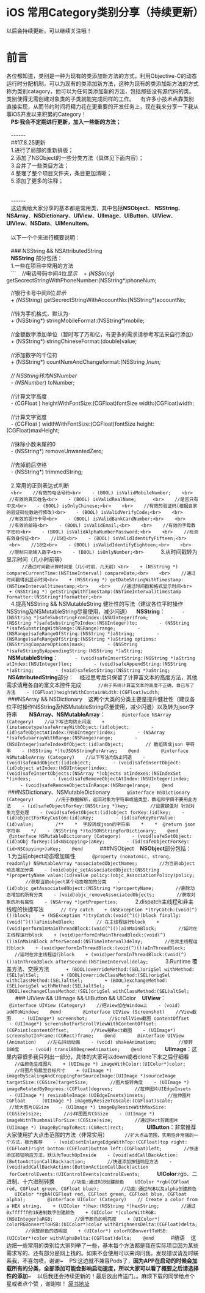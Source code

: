 # iOS 常用Category类别分享（持续更新）

以后会持续更新，可以继续关注哦！

# 前言
各位都知道，类别是一种为现有的类添加新方法的方式，利用Objective-C的动态运行时分配机制，可以为现有的类添加新方法，这种为现有的类添加新方法的方式称为类别catagory，他可以为任何类添加新的方法，包括那些没有源代码的类。类别使得无需创建对象类的子类就能完成同样的工作。
   有许多小技术点靠类别直接实现，从而节约时间将精力花在更重要的开发任务上，现在我来分享一下我从事iOS开发以来积累的Category！<br>
   **PS:我会不定期进行更新，加入一些新的方法；**<br>
   <br>
   ------<br>
   ##17.8.25更新<br>
   1.进行了局部的重新排版；<br>
   2.添加了NSObject的一些分类方法（具体见下面内容）；<br>
   3.合并了一些类目方法；<br>
   4.整理了整个项目文件夹，条目更加清晰；<br>
   5.添加了更多的注释；<br>
   <br>
   <br>
   ------<br>
   这边我给大家分享的基本都是常用类，其中包括**NSObject**、 **NSString**、 **NSArray**、**NSDictionary**、**UIView**、**UIImage**、**UIButton**、**UIView**、**UIView**、**NSData**、**UIMenuItem**。<br>
   <br>
   以下一个个来进行概要说明：<br>
   <br>
   ### NSString && NSAttributedString<br>
   **NSString** 部分包括：<br>
   1.一些在项目中常用的方法<br>
   ```
   //电话号码中间4位*显示
   + (NSString*) getSecrectStringWithPhoneNumber:(NSString*)phoneNum;

   //银行卡号中间8位*显示<br>
   + (NSString*) getSecrectStringWithAccountNo:(NSString*)accountNo;<br>
   <br>
   //转为手机格式，默认为-<br>
   + (NSString*) stringMobileFormat:(NSString*)mobile;<br>
   <br>
   //金额数字添加单位（暂时写了万和亿，有更多的需求请参考写法来自行添加）<br>
   + (NSString*) stringChineseFormat:(double)value;<br>
   <br>
   //添加数字的千位符<br>
   + (NSString*) countNumAndChangeformat:(NSString *)num;<br>
   <br>
   // NSString转为NSNumber<br>
   - (NSNumber*) toNumber;<br>
   <br>
   //计算文字高度<br>
   - (CGFloat  ) heightWithFontSize:(CGFloat)fontSize width:(CGFloat)width;<br>
   <br>
   //计算文字宽度<br>
   - (CGFloat  ) widthWithFontSize:(CGFloat)fontSize height:(CGFloat)maxHeight;<br>
   <br>
   //抹除小数末尾的0<br>
   - (NSString*) removeUnwantedZero;<br>
   <br>
   //去掉前后空格<br>
   - (NSString*) trimmedString;<br>
<br>
   2.常用的正则表达式判断<br>
   ```<br>
   //有效的电话号码<br>
   - (BOOL) isValidMobileNumber;
   <br>
   //有效的真实姓名<br>
   - (BOOL) isValidRealName;  
   <br>
   //是否只有中文<br>
   - (BOOL) isOnlyChinese;<br>
   <br>
   //有效的验证码(根据自家的验证码位数进行修改)<br>
   - (BOOL) isValidVerifyCode;<br>
   <br>
   //有效的银行卡号<br>
   - (BOOL) isValidBankCardNumber;<br>
   <br>
   //有效的邮箱<br>
   - (BOOL) isValidEmail;<br>
   <br>
   //有效的字母数字密码<br>
   - (BOOL) isValidAlphaNumberPassword;<br>
   <br>
   //检测有效身份证<br>
   //15位<br>
   - (BOOL) isValidIdentifyFifteen;<br>
   <br>
   //18位<br>
   - (BOOL) isValidIdentifyEighteen;<br>
   <br>
   //限制只能输入数字<br>
   - (BOOL) isOnlyNumber;<br>
   ```
   3.从时间戳转为显示时间（几小时前等）<br>
   ```
   //通过时间戳计算时间差（几小时前、几天前）<br>
   + (NSString *) compareCurrentTime:(NSTimeInterval) compareDate;<br>
   <br>
   //通过时间戳得出显示时间<br>
   + (NSString *) getDateStringWithTimestamp:(NSTimeInterval)timestamp;<br>
   <br>
   //通过时间戳和格式显示时间<br>
   + (NSString *) getStringWithTimestamp:(NSTimeInterval)timestamp formatter:(NSString*)formatter;<br>
   ```<br>
   4.提高NSString && NSMutableString 健壮性的写法（建议各位平时操作NSString及NSMutableString尽量使用，减少闪退）
   **NSString**：
   ```
   - (NSString *)safeSubstringFromIndex:(NSUInteger)from;
   
   - (NSString *)safeSubstringToIndex:(NSUInteger)to;
   
   - (NSString *)safeSubstringWithRange:(NSRange)range;
   
   - (NSRange)safeRangeOfString:(NSString *)aString;
   
   - (NSRange)safeRangeOfString:(NSString *)aString options:(NSStringCompareOptions)mask;
   
   - (NSString *)safeStringByAppendingString:(NSString *)aString;
   ```
   **NSMutableString**：
   ```
   - (void)safeInsertString:(NSString *)aString atIndex:(NSUInteger)loc;
   
   - (void)safeAppendString:(NSString *)aString;
   
   - (void)safeSetString:(NSString *)aString;
   ```
   **NSAttributedString**部分：
   经过思考后只保留了计算富文本的高度方法，其他需求请用各自的富文本控件完成
   ```
   //由于系统计算富文本的高度不正确，自己写了方法
   - (CGFloat)heightWithContainWidth:(CGFloat)width;
   ```
   
   ###NSArray && NSDictionary
   这两个大类的分类主要是提升健壮性（建议各位平时操作NSString及NSMutableString尽量使用，减少闪退）以及转为json字符串
   
   **NSArray、NSMutableArray**：
   ```
   @interface NSArray (Category)
   //以下写法均防止闪退
   + (instancetype)safeArrayWithObject:(id)object;
   
   - (id)safeObjectAtIndex:(NSUInteger)index;
   
   - (NSArray *)safeSubarrayWithRange:(NSRange)range;
   
   - (NSUInteger)safeIndexOfObject:(id)anObject;
   
   // 数组转成json 字符串
   - (NSString *)toJSONStringForArray;
   @end
   
   @interface NSMutableArray (Category)
   //以下写法均防止闪退
   - (void)safeAddObject:(id)object;
   
   - (void)safeInsertObject:(id)object atIndex:(NSUInteger)index;
   
   - (void)safeInsertObjects:(NSArray *)objects atIndexes:(NSIndexSet *)indexs;
   
   - (void)safeRemoveObjectAtIndex:(NSUInteger)index;
   
   - (void)safeRemoveObjectsInRange:(NSRange)range;
   @end
   ```
   
   ###NSDictionary、NSMutableDictionary
   ```
   @interface NSDictionary (Category)
   
   //用于数据解析，返回对象为字符串或值类型，数组和字典不要用此方法
   - (id)safeObjectForKey:(NSString *)key;
   
   //设置键值对 针对对象为空处理
   - (void)safeSetObject:(id)object forKey:(id)key;
   - (id)objectForKeyCustom:(id)aKey;
   
   - (id)safeKeyForValue:(id)value;
   
   /**
   *  字段转成json的字符串
   *
   *  @return json 字符串
   */
   - (NSString *)toJSONStringForDictionary;
   @end
   
   @interface NSMutableDictionary (Category)
   - (void)safeSetObject:(id)aObj forKey:(id<NSCopying>)aKey;
   
   - (id)safeObjectForKey:(id<NSCopying>)aKey;
   @end
   ```
   ###NSObject
   **NSObject**部分包括：
   1.为当前object动态增加属性
   ```
   @property (nonatomic, strong, readonly) NSMutableArray *associatedObjectNames;
   
   //为当前object动态增加分类
   - (void)objc_setAssociatedObject:(NSString *)propertyName value:(id)value policy:(objc_AssociationPolicy)policy;
   
   //获取当前object某个动态增加的分类
   - (id)objc_getAssociatedObject:(NSString *)propertyName;
   
   //删除动态增加的所有分类
   - (void)objc_removeAssociatedObjects;
   
   //获取对象的所有属性
   - (NSArray *)getProperties;
   ```
   2.dispatch主线程和非主线程的快捷写法
   ```
   // try catch
   + (NSException *)tryCatch:(void(^)())block;
   + (NSException *)tryCatch:(void(^)())block finally:(void(^)())aFinisheBlock;
   
   // 在主线程运行block
   + (void)performInMainThreadBlock:(void(^)())aInMainBlock;
   
   //延时在主线程运行block
   + (void)performInMainThreadBlock:(void(^)())aInMainBlock afterSecond:(NSTimeInterval)delay;
   
   //在非主线程运行block
   + (void)performInThreadBlock:(void(^)())aInThreadBlock;
   
   //延时在非主线程运行block
   + (void)performInThreadBlock:(void(^)())aInThreadBlock afterSecond:(NSTimeInterval)delay;
   ```
   3.Runtime 覆盖方法、交换方法
   ```
   + (BOOL)overrideMethod:(SEL)origSel withMethod:(SEL)altSel;
   
   + (BOOL)overrideClassMethod:(SEL)origSel withClassMethod:(SEL)altSel;
   
   + (BOOL)exchangeMethod:(SEL)origSel withMethod:(SEL)altSel;
   
   + (BOOL)exchangeClassMethod:(SEL)origSel withClassMethod:(SEL)altSel;
   ```
   ### UIView && UIImage && UIButton && UIColor
   **UIView**：
   ```
   @interface UIView (Category)
   //把View加在Window上
   - (void) addToWindow;
   @end
   
   @interface UIView (Screenshot)
   //View截图
   - (UIImage*) screenshot;
   
   //ScrollView截图 contentOffset
   - (UIImage*) screenshotForScrollViewWithContentOffset:(CGPoint)contentOffset;
   
   //View按Rect截图
   - (UIImage*) screenshotInFrame:(CGRect)frame;
   @end
   
   @interface UIView (Animation)
   //左右抖动动画
   - (void) shakeAnimation;
   
   //旋转180度
   - (void) trans180DegreeAnimation;
   @end
   ```
   
   **UIImage**：这里内容很多我只列出一部分，具体的大家可以down或者clone下来之后仔细看
   ```
   //由颜色生成图片
   + (UIImage *) imageWithColor:(UIColor*)color;
   
   //将图片剪裁至目标尺寸
   + (UIImage *) imageByScalingAndCroppingForSourceImage:(UIImage *)sourceImage targetSize:(CGSize)targetSize;
   
   //图片旋转角度
   - (UIImage *) imageRotatedByDegrees:(CGFloat)degrees;
   
   //拉伸图片UIEdgeInsets
   - (UIImage *) resizableImage:(UIEdgeInsets)insets;
   
   //拉伸图片CGFloat
   - (UIImage *) imageByResizeToScale:(CGFloat)scale;
   
   //放大图片CGSize
   - (UIImage *) imageByResizeWithMaxSize:(CGSize)size;
   
   //小样图图片CGSize
   - (UIImage *) imageWithThumbnailForSize:(CGSize)size;
   
   //通过Rect剪裁图片
   - (UIImage *) imageByCropToRect:(CGRect)rect;
   ```
   
   **UIButton**：非常推荐大家使用扩大点击范围的方法（非常实用）
   ```
   //扩大点击范围，实用性非常强的一个方法，极力推荐
   - (void)setEnlargeEdgeWithTop:(CGFloat)top right:(CGFloat)right bottom:(CGFloat)bottom left:(CGFloat)left;
   
   //快速添加按钮响应方法，默认为TouchUpInside
   - (void)addCallBackAction:(ButtonActionCallBack)action;
   
   //快速添加按钮响应方法
   - (void)addCallBackAction:(ButtonActionCallBack)action
   forControlEvents:(UIControlEvents)controlEvents;
   ```
   **UIColor**:rgb、二进制、十六进制转换
   ```
   //功能:通过RGB创建颜色
   UIColor *rgb(CGFloat red, CGFloat green, CGFloat blue);
   
   //功能:通过RGB以及alpha创建颜色
   UIColor *rgbA(CGFloat red, CGFloat green, CGFloat blue, CGFloat alpha);
   
   @interface UIColor (Category)
   // Create a color from a HEX string.
   + (UIColor *)hex:(NSString *)hexString;
   
   //通过0xffffff的16进制数字创建颜色
   + (UIColor *)colorWithRGB:(NSUInteger)aRGB;
   
   //调节颜色的明亮度
   + (UIColor*) colorRGBonvertToHSB:(UIColor*)color withBrighnessDelta:(CGFloat)delta;
   
   //调整颜色的透明度
   + (UIColor*) colorRGBonvertToHSB:(UIColor*)color withAlphaDelta:(CGFloat)delta;
   @end
   ```
   #结语
   这边把一些常用的类别给大家列举了一些，基本每个方法都是我在实际项目因为某些需求写的、还有部分是网上找的。如果不会使用可以来询问我，发现错误请及时联系我，不喜勿喷，谢谢~
   PS:这边就不兼容Pods了，**因为APP在启动的时候会加载所有的分类，全部添加可能会影响启动速度，所以大家可以看了概要之后请选择性的添加**~
   以后我还会持续更新的！最后放出传送门。。麻烦下载的同学给点个星或者点个赞 ，谢谢啦！
[简书地址](http://www.jianshu.com/p/68ba104b9061)
